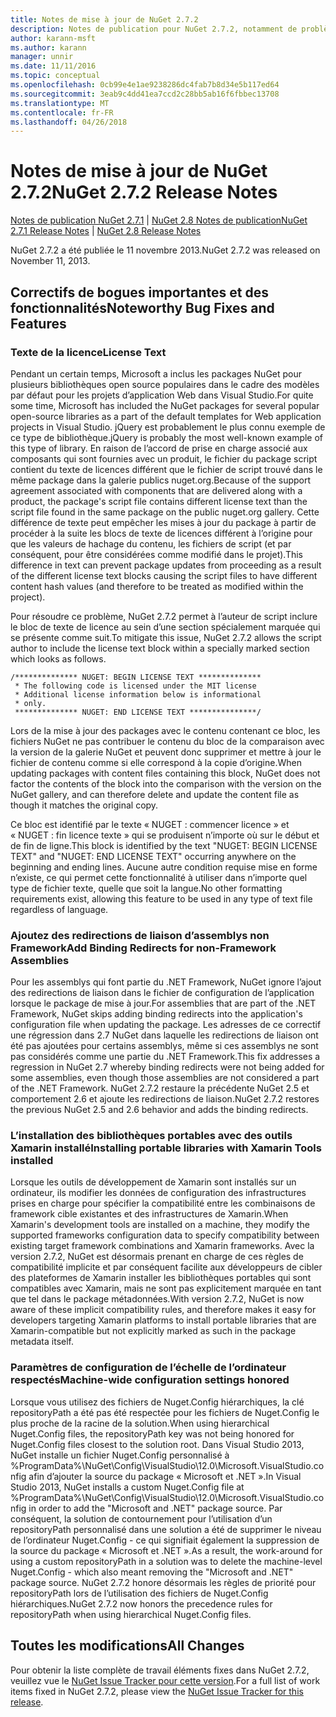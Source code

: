 ```yaml
---
title: Notes de mise à jour de NuGet 2.7.2
description: Notes de publication pour NuGet 2.7.2, notamment de problèmes connus, des correctifs de bogues, les fonctionnalités ajoutées et dcr.
author: karann-msft
ms.author: karann
manager: unnir
ms.date: 11/11/2016
ms.topic: conceptual
ms.openlocfilehash: 0cb99e4e1ae9238286dc4fab7b8d34e5b117ed64
ms.sourcegitcommit: 3eab9c4dd41ea7ccd2c28bb5ab16f6fbbec13708
ms.translationtype: MT
ms.contentlocale: fr-FR
ms.lasthandoff: 04/26/2018
---
```

# <a name="nuget-272-release-notes"></a><span data-ttu-id="26559-103">Notes de mise à jour de NuGet 2.7.2</span><span class="sxs-lookup"><span data-stu-id="26559-103">NuGet 2.7.2 Release Notes</span></span>

<span data-ttu-id="26559-104">[Notes de publication NuGet 2.7.1](../release-notes/nuget-2.7.1.md) | [NuGet 2.8 Notes de publication](../release-notes/nuget-2.8.md)</span><span class="sxs-lookup"><span data-stu-id="26559-104">[NuGet 2.7.1 Release Notes](../release-notes/nuget-2.7.1.md) | [NuGet 2.8 Release Notes](../release-notes/nuget-2.8.md)</span></span>

<span data-ttu-id="26559-105">NuGet 2.7.2 a été publiée le 11 novembre 2013.</span><span class="sxs-lookup"><span data-stu-id="26559-105">NuGet 2.7.2 was released on November 11, 2013.</span></span>

## <a name="noteworthy-bug-fixes-and-features"></a><span data-ttu-id="26559-106">Correctifs de bogues importantes et des fonctionnalités</span><span class="sxs-lookup"><span data-stu-id="26559-106">Noteworthy Bug Fixes and Features</span></span>

### <a name="license-text"></a><span data-ttu-id="26559-107">Texte de la licence</span><span class="sxs-lookup"><span data-stu-id="26559-107">License Text</span></span>
<span data-ttu-id="26559-108">Pendant un certain temps, Microsoft a inclus les packages NuGet pour plusieurs bibliothèques open source populaires dans le cadre des modèles par défaut pour les projets d’application Web dans Visual Studio.</span><span class="sxs-lookup"><span data-stu-id="26559-108">For quite some time, Microsoft has included the NuGet packages for several popular open-source libraries as a part of the default templates for Web application projects in Visual Studio.</span></span> <span data-ttu-id="26559-109">jQuery est probablement le plus connu exemple de ce type de bibliothèque.</span><span class="sxs-lookup"><span data-stu-id="26559-109">jQuery is probably the most well-known example of this type of library.</span></span> <span data-ttu-id="26559-110">En raison de l’accord de prise en charge associé aux composants qui sont fournies avec un produit, le fichier du package script contient du texte de licences différent que le fichier de script trouvé dans le même package dans la galerie publics nuget.org.</span><span class="sxs-lookup"><span data-stu-id="26559-110">Because of the support agreement associated with components that are delivered along with a product, the package's script file contains different license text than the script file found in the same package on the public nuget.org gallery.</span></span> <span data-ttu-id="26559-111">Cette différence de texte peut empêcher les mises à jour du package à partir de procéder à la suite les blocs de texte de licences différent à l’origine pour que les valeurs de hachage du contenu, les fichiers de script (et par conséquent, pour être considérées comme modifié dans le projet).</span><span class="sxs-lookup"><span data-stu-id="26559-111">This difference in text can prevent package updates from proceeding as a result of the different license text blocks causing the script files to have different content hash values (and therefore to be treated as modified within the project).</span></span>

<span data-ttu-id="26559-112">Pour résoudre ce problème, NuGet 2.7.2 permet à l’auteur de script inclure le bloc de texte de licence au sein d’une section spécialement marquée qui se présente comme suit.</span><span class="sxs-lookup"><span data-stu-id="26559-112">To mitigate this issue, NuGet 2.7.2 allows the script author to include the license text block within a specially marked section which looks as follows.</span></span>

    /************** NUGET: BEGIN LICENSE TEXT **************
     * The following code is licensed under the MIT license
     * Additional license information below is informational
     * only.
     ************** NUGET: END LICENSE TEXT ***************/

<span data-ttu-id="26559-113">Lors de la mise à jour des packages avec le contenu contenant ce bloc, les fichiers NuGet ne pas contribuer le contenu du bloc de la comparaison avec la version de la galerie NuGet et peuvent donc supprimer et mettre à jour le fichier de contenu comme si elle correspond à la copie d’origine.</span><span class="sxs-lookup"><span data-stu-id="26559-113">When updating packages with content files containing this block, NuGet does not factor the contents of the block into the comparison with the version on the NuGet gallery, and can therefore delete and update the content file as though it matches the original copy.</span></span>

<span data-ttu-id="26559-114">Ce bloc est identifié par le texte « NUGET : commencer licence » et « NUGET : fin licence texte » qui se produisent n’importe où sur le début et de fin de ligne.</span><span class="sxs-lookup"><span data-stu-id="26559-114">This block is identified by the text "NUGET: BEGIN LICENSE TEXT" and "NUGET: END LICENSE TEXT" occurring anywhere on the beginning and ending lines.</span></span>  <span data-ttu-id="26559-115">Aucune autre condition requise mise en forme n’existe, ce qui permet cette fonctionnalité à utiliser dans n’importe quel type de fichier texte, quelle que soit la langue.</span><span class="sxs-lookup"><span data-stu-id="26559-115">No other formatting requirements exist, allowing this feature to be used in any type of text file regardless of language.</span></span>

### <a name="add-binding-redirects-for-non-framework-assemblies"></a><span data-ttu-id="26559-116">Ajoutez des redirections de liaison d’assemblys non Framework</span><span class="sxs-lookup"><span data-stu-id="26559-116">Add Binding Redirects for non-Framework Assemblies</span></span>
<span data-ttu-id="26559-117">Pour les assemblys qui font partie du .NET Framework, NuGet ignore l’ajout des redirections de liaison dans le fichier de configuration de l’application lorsque le package de mise à jour.</span><span class="sxs-lookup"><span data-stu-id="26559-117">For assemblies that are part of the .NET Framework, NuGet skips adding binding redirects into the application's configuration file when updating the package.</span></span> <span data-ttu-id="26559-118">Les adresses de ce correctif une régression dans 2.7 NuGet dans laquelle les redirections de liaison ont été pas ajoutées pour certains assemblys, même si ces assemblys ne sont pas considérés comme une partie du .NET Framework.</span><span class="sxs-lookup"><span data-stu-id="26559-118">This fix addresses a regression in NuGet 2.7 whereby binding redirects were not being added for some assemblies, even though those assemblies are not considered a part of the .NET Framework.</span></span> <span data-ttu-id="26559-119">NuGet 2.7.2 restaure la précédente NuGet 2.5 et comportement 2.6 et ajoute les redirections de liaison.</span><span class="sxs-lookup"><span data-stu-id="26559-119">NuGet 2.7.2 restores the previous NuGet 2.5 and 2.6 behavior and adds the binding redirects.</span></span>

### <a name="installing-portable-libraries-with-xamarin-tools-installed"></a><span data-ttu-id="26559-120">L’installation des bibliothèques portables avec des outils Xamarin installé</span><span class="sxs-lookup"><span data-stu-id="26559-120">Installing portable libraries with Xamarin Tools installed</span></span>
<span data-ttu-id="26559-121">Lorsque les outils de développement de Xamarin sont installés sur un ordinateur, ils modifier les données de configuration des infrastructures prises en charge pour spécifier la compatibilité entre les combinaisons de framework cible existantes et des infrastructures de Xamarin.</span><span class="sxs-lookup"><span data-stu-id="26559-121">When Xamarin's development tools are installed on a machine, they modify the supported frameworks configuration data to specify compatibility between existing target framework combinations and Xamarin frameworks.</span></span> <span data-ttu-id="26559-122">Avec la version 2.7.2, NuGet est désormais prenant en charge de ces règles de compatibilité implicite et par conséquent facilite aux développeurs de cibler des plateformes de Xamarin installer les bibliothèques portables qui sont compatibles avec Xamarin, mais ne sont pas explicitement marquée en tant que tel dans le package métadonnées.</span><span class="sxs-lookup"><span data-stu-id="26559-122">With version 2.7.2, NuGet is now aware of these implicit compatibility rules, and therefore makes it easy for developers targeting Xamarin platforms to install portable libraries that are Xamarin-compatible but not explicitly marked as such in the package metadata itself.</span></span>

### <a name="machine-wide-configuration-settings-honored"></a><span data-ttu-id="26559-123">Paramètres de configuration de l’échelle de l’ordinateur respectés</span><span class="sxs-lookup"><span data-stu-id="26559-123">Machine-wide configuration settings honored</span></span>
<span data-ttu-id="26559-124">Lorsque vous utilisez des fichiers de Nuget.Config hiérarchiques, la clé repositoryPath a été pas été respectée pour les fichiers de Nuget.Config le plus proche de la racine de la solution.</span><span class="sxs-lookup"><span data-stu-id="26559-124">When using hierarchical Nuget.Config files, the repositoryPath key was not being honored for Nuget.Config files closest to the solution root.</span></span> <span data-ttu-id="26559-125">Dans Visual Studio 2013, NuGet installe un fichier Nuget.Config personnalisé à %ProgramData%\NuGet\Config\VisualStudio\12.0\Microsoft.VisualStudio.config afin d’ajouter la source du package « Microsoft et .NET ».</span><span class="sxs-lookup"><span data-stu-id="26559-125">In Visual Studio 2013, NuGet installs a custom Nuget.Config file at %ProgramData%\NuGet\Config\VisualStudio\12.0\Microsoft.VisualStudio.config in order to add the "Microsoft and .NET" package source.</span></span> <span data-ttu-id="26559-126">Par conséquent, la solution de contournement pour l’utilisation d’un repositoryPath personnalisé dans une solution a été de supprimer le niveau de l’ordinateur Nuget.Config - ce qui signifiait également la suppression de la source du package « Microsoft et .NET ».</span><span class="sxs-lookup"><span data-stu-id="26559-126">As a result, the work-around for using a custom repositoryPath in a solution was to delete the machine-level Nuget.Config - which also meant removing the "Microsoft and .NET" package source.</span></span> <span data-ttu-id="26559-127">NuGet 2.7.2 honore désormais les règles de priorité pour repositoryPath lors de l’utilisation des fichiers de Nuget.Config hiérarchiques.</span><span class="sxs-lookup"><span data-stu-id="26559-127">NuGet 2.7.2 now honors the precedence rules for repositoryPath when using hierarchical Nuget.Config files.</span></span>

## <a name="all-changes"></a><span data-ttu-id="26559-128">Toutes les modifications</span><span class="sxs-lookup"><span data-stu-id="26559-128">All Changes</span></span>
<span data-ttu-id="26559-129">Pour obtenir la liste complète de travail éléments fixes dans NuGet 2.7.2, veuillez vue le [NuGet Issue Tracker pour cette version](https://nuget.codeplex.com/workitem/list/advanced?keyword=&status=All&type=All&priority=All&release=NuGet%202.7.2&assignedTo=All&component=All&sortField=LastUpdatedDate&sortDirection=Descending&page=0&reasonClosed=Fixed).</span><span class="sxs-lookup"><span data-stu-id="26559-129">For a full list of work items fixed in NuGet 2.7.2, please view the [NuGet Issue Tracker for this release](https://nuget.codeplex.com/workitem/list/advanced?keyword=&status=All&type=All&priority=All&release=NuGet%202.7.2&assignedTo=All&component=All&sortField=LastUpdatedDate&sortDirection=Descending&page=0&reasonClosed=Fixed).</span></span>
